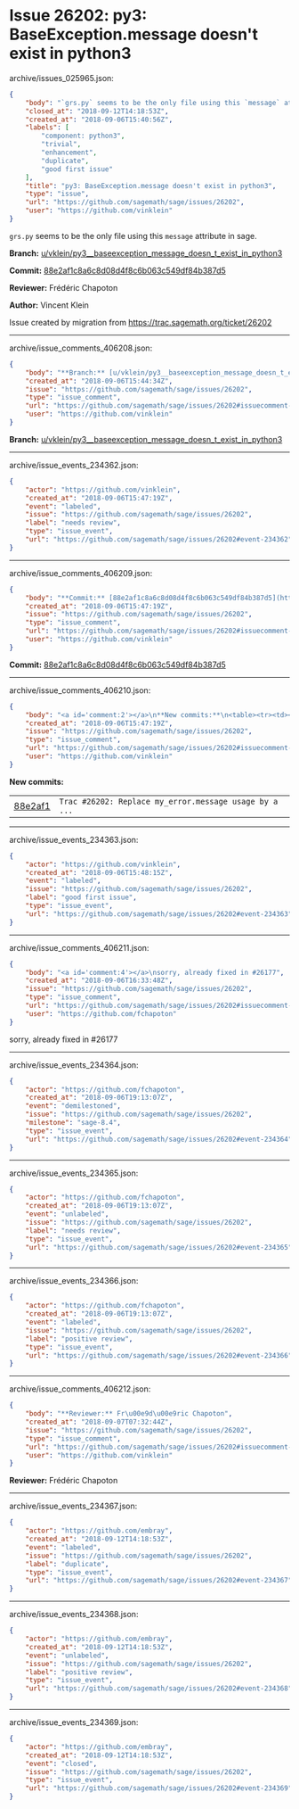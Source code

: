 # Issue 26202: py3: BaseException.message doesn't exist in python3

archive/issues_025965.json:
```json
{
    "body": "`grs.py` seems to be the only file using this `message` attribute in sage.\n\n**Branch:** [u/vklein/py3__baseexception_message_doesn_t_exist_in_python3](https://github.com/sagemath/sagetrac-mirror/tree/u/vklein/py3__baseexception_message_doesn_t_exist_in_python3)\n\n**Commit:** [88e2af1c8a6c8d08d4f8c6b063c549df84b387d5](https://github.com/sagemath/sagetrac-mirror/commit/88e2af1c8a6c8d08d4f8c6b063c549df84b387d5)\n\n**Reviewer:** Fr\u00e9d\u00e9ric Chapoton\n\n**Author:** Vincent Klein\n\nIssue created by migration from https://trac.sagemath.org/ticket/26202\n\n",
    "closed_at": "2018-09-12T14:18:53Z",
    "created_at": "2018-09-06T15:40:56Z",
    "labels": [
        "component: python3",
        "trivial",
        "enhancement",
        "duplicate",
        "good first issue"
    ],
    "title": "py3: BaseException.message doesn't exist in python3",
    "type": "issue",
    "url": "https://github.com/sagemath/sage/issues/26202",
    "user": "https://github.com/vinklein"
}
```
`grs.py` seems to be the only file using this `message` attribute in sage.

**Branch:** [u/vklein/py3__baseexception_message_doesn_t_exist_in_python3](https://github.com/sagemath/sagetrac-mirror/tree/u/vklein/py3__baseexception_message_doesn_t_exist_in_python3)

**Commit:** [88e2af1c8a6c8d08d4f8c6b063c549df84b387d5](https://github.com/sagemath/sagetrac-mirror/commit/88e2af1c8a6c8d08d4f8c6b063c549df84b387d5)

**Reviewer:** Frédéric Chapoton

**Author:** Vincent Klein

Issue created by migration from https://trac.sagemath.org/ticket/26202





---

archive/issue_comments_406208.json:
```json
{
    "body": "**Branch:** [u/vklein/py3__baseexception_message_doesn_t_exist_in_python3](https://github.com/sagemath/sagetrac-mirror/tree/u/vklein/py3__baseexception_message_doesn_t_exist_in_python3)",
    "created_at": "2018-09-06T15:44:34Z",
    "issue": "https://github.com/sagemath/sage/issues/26202",
    "type": "issue_comment",
    "url": "https://github.com/sagemath/sage/issues/26202#issuecomment-406208",
    "user": "https://github.com/vinklein"
}
```

**Branch:** [u/vklein/py3__baseexception_message_doesn_t_exist_in_python3](https://github.com/sagemath/sagetrac-mirror/tree/u/vklein/py3__baseexception_message_doesn_t_exist_in_python3)



---

archive/issue_events_234362.json:
```json
{
    "actor": "https://github.com/vinklein",
    "created_at": "2018-09-06T15:47:19Z",
    "event": "labeled",
    "issue": "https://github.com/sagemath/sage/issues/26202",
    "label": "needs review",
    "type": "issue_event",
    "url": "https://github.com/sagemath/sage/issues/26202#event-234362"
}
```



---

archive/issue_comments_406209.json:
```json
{
    "body": "**Commit:** [88e2af1c8a6c8d08d4f8c6b063c549df84b387d5](https://github.com/sagemath/sagetrac-mirror/commit/88e2af1c8a6c8d08d4f8c6b063c549df84b387d5)",
    "created_at": "2018-09-06T15:47:19Z",
    "issue": "https://github.com/sagemath/sage/issues/26202",
    "type": "issue_comment",
    "url": "https://github.com/sagemath/sage/issues/26202#issuecomment-406209",
    "user": "https://github.com/vinklein"
}
```

**Commit:** [88e2af1c8a6c8d08d4f8c6b063c549df84b387d5](https://github.com/sagemath/sagetrac-mirror/commit/88e2af1c8a6c8d08d4f8c6b063c549df84b387d5)



---

archive/issue_comments_406210.json:
```json
{
    "body": "<a id='comment:2'></a>\n**New commits:**\n<table><tr><td><a href=\"https://github.com/sagemath/sagetrac-mirror/commit/88e2af1c8a6c8d08d4f8c6b063c549df84b387d5\">88e2af1</a></td><td><code>Trac #26202: Replace my_error.message usage by a ...</code></td></tr></table>\n",
    "created_at": "2018-09-06T15:47:19Z",
    "issue": "https://github.com/sagemath/sage/issues/26202",
    "type": "issue_comment",
    "url": "https://github.com/sagemath/sage/issues/26202#issuecomment-406210",
    "user": "https://github.com/vinklein"
}
```

<a id='comment:2'></a>
**New commits:**
<table><tr><td><a href="https://github.com/sagemath/sagetrac-mirror/commit/88e2af1c8a6c8d08d4f8c6b063c549df84b387d5">88e2af1</a></td><td><code>Trac #26202: Replace my_error.message usage by a ...</code></td></tr></table>




---

archive/issue_events_234363.json:
```json
{
    "actor": "https://github.com/vinklein",
    "created_at": "2018-09-06T15:48:15Z",
    "event": "labeled",
    "issue": "https://github.com/sagemath/sage/issues/26202",
    "label": "good first issue",
    "type": "issue_event",
    "url": "https://github.com/sagemath/sage/issues/26202#event-234363"
}
```



---

archive/issue_comments_406211.json:
```json
{
    "body": "<a id='comment:4'></a>\nsorry, already fixed in #26177",
    "created_at": "2018-09-06T16:33:48Z",
    "issue": "https://github.com/sagemath/sage/issues/26202",
    "type": "issue_comment",
    "url": "https://github.com/sagemath/sage/issues/26202#issuecomment-406211",
    "user": "https://github.com/fchapoton"
}
```

<a id='comment:4'></a>
sorry, already fixed in #26177



---

archive/issue_events_234364.json:
```json
{
    "actor": "https://github.com/fchapoton",
    "created_at": "2018-09-06T19:13:07Z",
    "event": "demilestoned",
    "issue": "https://github.com/sagemath/sage/issues/26202",
    "milestone": "sage-8.4",
    "type": "issue_event",
    "url": "https://github.com/sagemath/sage/issues/26202#event-234364"
}
```



---

archive/issue_events_234365.json:
```json
{
    "actor": "https://github.com/fchapoton",
    "created_at": "2018-09-06T19:13:07Z",
    "event": "unlabeled",
    "issue": "https://github.com/sagemath/sage/issues/26202",
    "label": "needs review",
    "type": "issue_event",
    "url": "https://github.com/sagemath/sage/issues/26202#event-234365"
}
```



---

archive/issue_events_234366.json:
```json
{
    "actor": "https://github.com/fchapoton",
    "created_at": "2018-09-06T19:13:07Z",
    "event": "labeled",
    "issue": "https://github.com/sagemath/sage/issues/26202",
    "label": "positive review",
    "type": "issue_event",
    "url": "https://github.com/sagemath/sage/issues/26202#event-234366"
}
```



---

archive/issue_comments_406212.json:
```json
{
    "body": "**Reviewer:** Fr\u00e9d\u00e9ric Chapoton",
    "created_at": "2018-09-07T07:32:44Z",
    "issue": "https://github.com/sagemath/sage/issues/26202",
    "type": "issue_comment",
    "url": "https://github.com/sagemath/sage/issues/26202#issuecomment-406212",
    "user": "https://github.com/vinklein"
}
```

**Reviewer:** Frédéric Chapoton



---

archive/issue_events_234367.json:
```json
{
    "actor": "https://github.com/embray",
    "created_at": "2018-09-12T14:18:53Z",
    "event": "labeled",
    "issue": "https://github.com/sagemath/sage/issues/26202",
    "label": "duplicate",
    "type": "issue_event",
    "url": "https://github.com/sagemath/sage/issues/26202#event-234367"
}
```



---

archive/issue_events_234368.json:
```json
{
    "actor": "https://github.com/embray",
    "created_at": "2018-09-12T14:18:53Z",
    "event": "unlabeled",
    "issue": "https://github.com/sagemath/sage/issues/26202",
    "label": "positive review",
    "type": "issue_event",
    "url": "https://github.com/sagemath/sage/issues/26202#event-234368"
}
```



---

archive/issue_events_234369.json:
```json
{
    "actor": "https://github.com/embray",
    "created_at": "2018-09-12T14:18:53Z",
    "event": "closed",
    "issue": "https://github.com/sagemath/sage/issues/26202",
    "type": "issue_event",
    "url": "https://github.com/sagemath/sage/issues/26202#event-234369"
}
```
